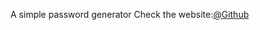 A simple password generator
Check the website:<a href="https://rawi2115.github.io/password-generator/">@Github</a>
